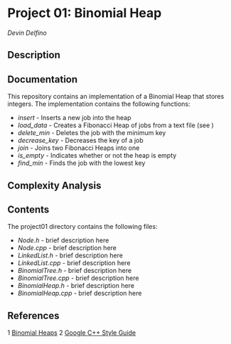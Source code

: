 Project 01: Binomial Heap
==========================
*Devin Delfino*

Description
-----------

Documentation
-------------
This repository contains an implementation of a Binomial Heap that stores integers. The implementation contains the following functions:
* *insert* - Inserts a new job into the heap
* *load_data* - Creates a Fibonacci Heap of jobs from a text file (see )
* *delete_min* - Deletes the job with the minimum key
* *decrease_key* - Decreases the key of a job
* *join* - Joins two Fibonacci Heaps into one
* *is_empty* - Indicates whether or not the heap is empty
* *find_min* - Finds the job with the lowest key

Complexity Analysis
-------------------

Contents
--------
The project01 directory contains the following files:
* *Node.h* - brief description here
* *Node.cpp* - brief description here
* *LinkedList.h* - brief description here
* *LinkedList.cpp* - brief description here
* *BinomialTree.h* - brief description here
* *BinomialTree.cpp* - brief description here
* *BinomialHeap.h* - brief description here
* *BinomialHeap.cpp* - brief description here

References
----------
1 [Binomial Heaps](http://www.cs.princeton.edu/~wayne/kleinberg-tardos/pdf/BinomialHeaps.pdf)
2 [Google C++ Style Guide](http://google-styleguide.googlecode.com/svn/trunk/cppguide.html)